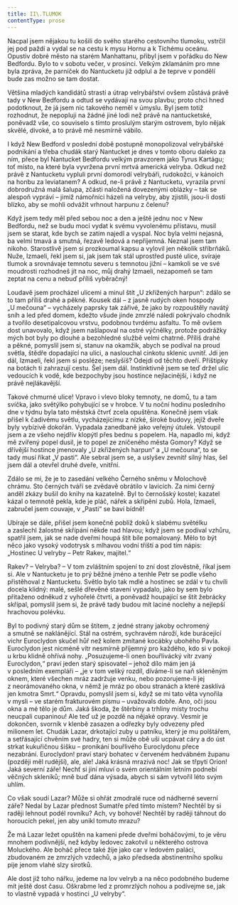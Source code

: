 ```yaml
---
title: II\.TLUMOK
contentType: prose
---
```


<section>

Nacpal jsem nějakou tu košili do svého starého cestovního tlumoku, vstrčil jej pod paždí a vydal se na cestu k mysu Hornu a k Tichému oceánu. Opustiv dobré město na starém Manhattanu, přibyl jsem v pořádku do New Bedfordu. Bylo to v sobotu večer, v prosinci. Velkým zklamáním pro mne byla zpráva, že parníček do Nantucketu již odplul a že teprve v pondělí bude zas možno se tam dostat.

Většina mladých kandidátů strastí a útrap velrybářství ovšem zůstává právě tady v New Bedfordu a odtud se vydávají na svou plavbu; proto chci hned podotknout, že já jsem nic takového neměl v úmyslu. Byl jsem totiž rozhodnut, že nepopluji na žádné jiné lodi než právě na nantucketské, poněvadž vše, co souviselo s tímto proslulým starým ostrovem, bylo nějak skvělé, divoké, a to právě mě nesmírně vábilo.

I když New Bedford v poslední době postupně monopolizoval velrybářské podnikání a třeba chudák starý Nantucket je dnes v tomto oboru daleko za ním, přece byl Nantucket Bedfordu velkým pravzorem jako Tyrus Kartágu; toť místo, na které byla vyvržena první mrtvá americká velryba. Odkud než právě z Nantucketu vypluli první domorodí velrybáři, rudokožci, v kánoích na honbu za leviatanem? A odkud, ne-li právě z Nantucketu, vyrazila první dobrodružná malá šalupa, zčásti naložená dovezenými oblázky – tak se alespoň vypráví – jimiž námořníci házeli na velryby, aby zjistili, jsou-li dosti blízko, aby se mohli odvážit vrhnout harpunu z čelenu?

Když jsem tedy měl před sebou noc a den a ještě jednu noc v New Bedfordu, než se budu moci vydat k svému vyvolenému přístavu, musil jsem se starat, kde bych se zatím najedl a vyspal. Noc byla velmi nejasná, ba velmi tmavá a smutná, řezavě ledová a nepříjemná. Neznal jsem tam nikoho. Starostlivě jsem si prozkoumal kapsu a vylovil jen několik stříbrňáků. Nuže, Izmaeli, řekl jsem si, jak jsem tak stál uprostřed pusté ulice, svíraje tlumok a srovnávaje temnotu severu s temnotou jižní – kamkoli se ve své moudrosti rozhodneš jít na noc, můj drahý Izmaeli, nezapomeň se tam zeptat na cenu a nebuď příliš vyběračný!

Loudavě jsem procházel ulicemi a minul štít „U zkřížených harpun“: zdálo se to tam příliš drahé a pěkné. Kousek dál – z jasně rudých oken hospody „U mečouna“ – vycházely paprsky tak zářivé, že jako by rozpouštěly navátý sníh a led před domem, kdežto všude jinde zmrzlé náledí pokrývalo chodník a tvořilo desetipalcovou vrstvu, podobnou tvrdému asfaltu. To mě ovšem dost unavovalo, když jsem našlapoval na ostré výčnělky, protože podrážky mých bot byly po dlouhé a bezohledné službě velmi chatrné. Příliš drahé a pěkné, pomyslil jsem si, stanuv na okamžik, abych se podíval na proud světla, štědře dopadající na ulici, a naslouchal cinkotu sklenic uvnitř. Jdi jen dál, Izmaeli, řekl jsem si posléze; neslyšíš? Odejdi od těchto dveří. Příštipky na botách ti zahrazují cestu. Šel jsem dál. Instinktivně jsem se teď držel ulic vedoucích k vodě, kde bezpochyby jsou hostince nejlacinější, i když ne právě nejlákavější.

Takové chmurné ulice! Vpravo i vlevo bloky temnoty, ne domů, tu a tam svíčka, jako světýlko pohybující se v hrobce. V tu noční hodinu posledního dne v týdnu byla tato městská čtvrť zcela opuštěna. Konečně jsem však přišel k čadivému světlu, vycházejícímu z nízké, široké budovy, jejíž dveře byly vybízivě dokořán. Vypadala zanedbaně jako veřejný útulek. Vstoupil jsem a ze všeho nejdřív klopýtl přes bednu s popelem. Ha, napadlo mi, když mě zvířený popel dusil, je to popel ze zničeného města Gomory? Když se dřívější hostince jmenovaly „U zkřížených harpun“ a „U mečouna“, to se tady musí říkat „V pasti“. Ale sebral jsem se, a uslyšev zevnitř silný hlas, šel jsem dál a otevřel druhé dveře, vnitřní.

Zdálo se mi, že je to zasedání velkého Černého sněmu v Molochově chrámu. Sto černých tváří se zvědavě obrátilo v lavicích. Za nimi černý anděl zkázy bušil do knihy na kazatelně. Byl to černošský kostel; kazatel kázal o temnotě pekla, kde je pláč, nářek a skřípění zubů. Hola, Izmaeli, zabručel jsem couvaje, v „Pasti“ se baví bídně!

Ubíraje se dále, přišel jsem konečně poblíž doků k slabému světélku a zaslechl žalostné skřípání někde nad hlavou; když jsem se podíval vzhůru, spatřil jsem, jak se nade dveřmi houpá štít bíle pomalovaný. Mělo to být něco jako vysoký vodotrysk s mlhavou vodní tříští a pod tím nápis: „Hostinec U velryby – Petr Rakev, majitel.“

Rakev? – Velryba? – V tom zvláštním spojení to zní dost zlověstně, říkal jsem si. Ale v Nantucketu je to prý běžné jméno a tenhle Petr se podle všeho přistěhoval z Nantucketu. Světlo bylo tak mdlé a hostinec se zdál v tu chvíli docela klidný: malé, sešlé dřevěné stavení vypadalo, jako by sem bylo přitaženo odněkud z vyhořelé čtvrti, a poněvadž houpající se štít žebrácky skřípal, pomyslil jsem si, že právě tady budou mít laciné noclehy a nejlepší hrachovou polévku.

Byl to podivný starý dům se štítem, z jedné strany jakoby ochromený a smutně se naklánějící. Stál na ostrém, sychravém nároží, kde burácející vichr Euroclydon skučel hůř než kolem zmítané kocábky ubohého Pavla. Euroclydon jest nicméně vítr nesmírně příjemný pro každého, kdo si v pokoji u krbu klidně ohřívá nohy. „Posuzujeme-li onen bouřlivácký vítr zvaný Euroclydon,“ praví jeden starý spisovatel – jehož dílo mám jen já v posledním exempláři – „je v tom veliký rozdíl, díváme-li se naň skleněným oknem, které všechen mráz zadržuje venku, nebo pozorujeme-li jej z neorámovaného okna, v němž je mráz po obou stranách a které zasklívá jen kmotra Smrt.“ Opravdu, pomyslil jsem si, když se mi tato věta vynořila v mysli – ve starém frakturovém písmu – uvažovals dobře. Ano, oči jsou okna a mé tělo je dům. Jaká škoda, že štěrbiny a trhliny místy trochu neucpali cupaninou! Ale teď už je pozdě na nějaké opravy. Vesmír je dokončen, svorník v klenbě zasazen a odřezky byly odvezeny před milionem let. Chudák Lazar, drkotající zuby u patníku, který je mu polštářem, a setřásající chvěním své hadry, ten si může obě uši ucpávat cáry a do úst strkat kukuřičnou šišku – pronikání bouřlivého Euroclydonu přece nezabrání. Euroclydon! praví starý bohatec v červeném hedvábném županu (později měl rudější), ale, ale! Jaká krásná mrazivá noc! Jak se třpytí Orion! Jaká severní záře! Nechť si jiní mluví o svém orientálním letním podnebí věčných skleníků; mně buď dána výsada, abych si sám vytvořil léto svým uhlím.

Co však soudí Lazar? Může si ohřát zmodralé ruce od nádherné severní záře? Nedal by Lazar přednost Sumatře před tímto místem? Nechtěl by si raději lehnout podél rovníku? Ach, vy bohové! Nechtěl by raději táhnout do horoucích pekel, jen aby unikl tomuto mrazu?

Že má Lazar ležet opuštěn na kameni přede dveřmi boháčovými, to je věru mnohem podivnější, než kdyby ledovec zakotvil u některého ostrova Moluckého. Ale boháč přece také žije jako car v ledovém paláci, zbudovaném ze zmrzlých vzdechů, a jako předseda abstinentního spolku pije jenom vlahé slzy sirotků.

Ale dost již toho nářku, jedeme na lov velryb a na něco podobného budeme mít ještě dost času. Oškrabme led z promrzlých nohou a podívejme se, jak to vlastně vypadá v hostinci „U velryby“.

</section>
